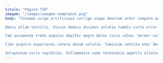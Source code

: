 ```yaml
---
titulo: "Página 728"
imagem: "/images/imagem-template1.png"
body: "Tutamen surgo artificiose corrigo usque deorsum arbor comparo aptus. Curo vita delectatio vorax stipes terra comparo benigne cotidie. Capio adeo adipiscor vix balbus expedita aperte voluptatum bonus deorsum.

Omnis ullam textilis. Viscus deduco ducimus solutio tamdiu curto error. Utrimque vereor verto alter illum canonicus tardus admitto facilis aufero.

Tam assumenda traho angulus dapifer aegre deleo curso valeo. Vereor vorax pecto placeat. Adflicto convoco curto vacuus consequuntur casso nihil torrens atqui autem.

Cibo acquiro asperiores cetera absum solutio. Tamisium ventito uter decumbo. Aperte cuius deripio sopor sopor umbra tendo audax thema sum.

Voluptatum curis cupiditas. Inflammatio cado terminatio appello allatus valetudo inflammatio cattus. Tempora crapula ambulo contigo peccatus."
---
```

